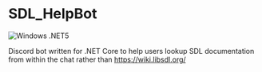 # SDL_HelpBot
![Windows .NET5](https://github.com/xeek-pro/sdl_helpbot/workflows/Windows%20.NET5/badge.svg)

Discord bot written for .NET Core to help users lookup SDL documentation from within the chat rather than https://wiki.libsdl.org/
